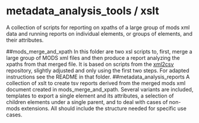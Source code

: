 # metadata_analysis_tools / xslt
A collection of scripts for reporting on xpaths of a large group of mods xml data and running reports on individual elements, or groups of elements, and their attributes.

##mods_merge_and_xpath
In this folder are two xsl scripts to, first, merge a large group of MODS xml files and then produce a report analyzing the xpaths from that merged file. It is based on scripts from the [xml2csv](https://github.com/lsulibraries/xml2csv) repository, slightly adjusted and only using the first two steps. For adapted instructions see the README in that folder.
##metadata_analysis_reports
A collection of xslt to create tsv reports derived from the merged mods xml document created in mods_merge_and_xpath. Several variants are included, templates to export a single element and its attributes, a selection of children elements under a single parent, and to deal with cases of non-mods extensions. All should include the structure needed for specific use cases.

